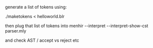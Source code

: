 generate a list of tokens using:

./maketokens < helloworld.blr

then plug that list of tokens into 
menhir --interpret --interpret-show-cst parser.mly


and check AST / accept vs reject etc
